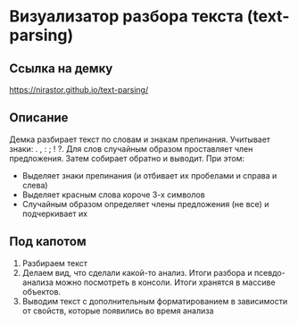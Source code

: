 # Визуализатор разбора текста (text-parsing)

## Ссылка на демку
https://nirastor.github.io/text-parsing/

## Описание
Демка разбирает текст  по словам и знакам препинания. Учитывает знаки: . , : ; ! ?. Для слов случайным образом проставляет член предложения. Затем собирает обратно и выводит. При этом:

- Выделяет знаки препинания (и отбивает их пробелами и справа и слева)
- Выделяет красным слова короче 3-х символов
- Случайным образом определяет члены предложения (не все) и подчеркивает их

## Под капотом
1. Разбираем текст
2. Делаем вид, что сделали какой-то анализ. Итоги разбора и псевдо-анализа можно посмотреть в консоли. Итоги хранятся в массиве объектов.
3. Выводим текст с дополнительным форматированием в зависимости от свойств, которые появились во время анализа
